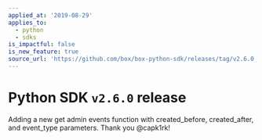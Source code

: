 ```yaml
---
applied_at: '2019-08-29'
applies_to:
  - python
  - sdks
is_impactful: false
is_new_feature: true
source_url: 'https://github.com/box/box-python-sdk/releases/tag/v2.6.0'
---
```


# Python SDK `v2.6.0` release

Adding a new get admin events function with created_before, created_after, and event_type parameters. Thank you @capk1rk!